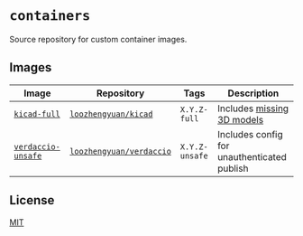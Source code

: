 # `containers`

Source repository for custom container images.

## Images

| Image                                     | Repository                                                                  | Tags           | Description                                                                                  |
| ----------------------------------------- | --------------------------------------------------------------------------- | -------------- | -------------------------------------------------------------------------------------------- |
| [`kicad-full`](./kicad-full/)             | [`loozhengyuan/kicad`](https://hub.docker.com/r/loozhengyuan/kicad)         | `X.Y.Z-full`   | Includes [missing 3D models](https://gitlab.com/kicad/packaging/kicad-cli-docker/-/issues/6) |
| [`verdaccio-unsafe`](./verdaccio-unsafe/) | [`loozhengyuan/verdaccio`](https://hub.docker.com/r/loozhengyuan/verdaccio) | `X.Y.Z-unsafe` | Includes config for unauthenticated publish                                                  |

## License

[MIT](https://choosealicense.com/licenses/mit/)
